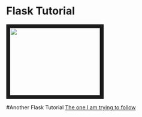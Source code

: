 # Flask Tutorial 

<a href="http://www.youtube.com/watch?feature=player_embedded&v=Z1RJmh_OqeA
" target="_blank"><img src="http://img.youtube.com/vi/Z1RJmh_OqeA/0.jpg" 
alt="" width="240" height="180" border="10" /></a>

#Another Flask Tutorial
[The one I am trying to follow](https://www.youtube.com/watch?v=QnDWIZuWYW0)
